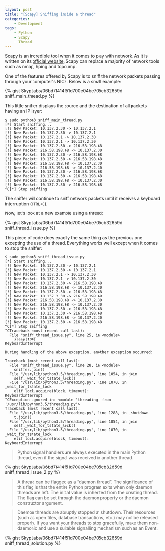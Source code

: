 ```yaml
---
layout: post
title: "[Scapy] Sniffing inside a thread"
categories:
    - Development
tags:
    - Python
    - Scapy
    - Thread
---
```

Scapy is an incredible tool when it comes to play with network. As it is written on its [official website][scapy-website], Scapy can replace a majority of network tools such as nmap, hping and tcpdump.

One of the features offered by Scapy is to sniff the network packets passing through your computer's NICs. Below is a small example:

{% gist SkypLabs/06bd7f414f51d700e04be705cb32659d sniff_main_thread.py %}

This little sniffer displays the source and the destination of all packets having an IP layer:

    $ sudo python3 sniff_main_thread.py
    [*] Start sniffing...
    [!] New Packet: 10.137.2.30 -> 10.137.2.1
    [!] New Packet: 10.137.2.30 -> 10.137.2.1
    [!] New Packet: 10.137.2.1 -> 10.137.2.30
    [!] New Packet: 10.137.2.1 -> 10.137.2.30
    [!] New Packet: 10.137.2.30 -> 216.58.198.68
    [!] New Packet: 216.58.198.68 -> 10.137.2.30
    [!] New Packet: 10.137.2.30 -> 216.58.198.68
    [!] New Packet: 10.137.2.30 -> 216.58.198.68
    [!] New Packet: 216.58.198.68 -> 10.137.2.30
    [!] New Packet: 216.58.198.68 -> 10.137.2.30
    [!] New Packet: 10.137.2.30 -> 216.58.198.68
    [!] New Packet: 10.137.2.30 -> 216.58.198.68
    [!] New Packet: 216.58.198.68 -> 10.137.2.30
    [!] New Packet: 10.137.2.30 -> 216.58.198.68
    ^C[*] Stop sniffing

The sniffer will continue to sniff network packets until it receives a keyboard interruption (`CTRL+C`).

Now, let's look at a new example using a thread:

{% gist SkypLabs/06bd7f414f51d700e04be705cb32659d sniff_thread_issue.py %}

This piece of code does exactly the same thing as the previous one excepting the use of a thread. Everything works well except when it comes to stop the sniffer:

    $ sudo python3 sniff_thread_issue.py
    [*] Start sniffing...
    [!] New Packet: 10.137.2.30 -> 10.137.2.1
    [!] New Packet: 10.137.2.30 -> 10.137.2.1
    [!] New Packet: 10.137.2.1 -> 10.137.2.30
    [!] New Packet: 10.137.2.1 -> 10.137.2.30
    [!] New Packet: 10.137.2.30 -> 216.58.198.68
    [!] New Packet: 216.58.198.68 -> 10.137.2.30
    [!] New Packet: 10.137.2.30 -> 216.58.198.68
    [!] New Packet: 10.137.2.30 -> 216.58.198.68
    [!] New Packet: 216.58.198.68 -> 10.137.2.30
    [!] New Packet: 216.58.198.68 -> 10.137.2.30
    [!] New Packet: 10.137.2.30 -> 216.58.198.68
    [!] New Packet: 10.137.2.30 -> 216.58.198.68
    [!] New Packet: 216.58.198.68 -> 10.137.2.30
    [!] New Packet: 10.137.2.30 -> 216.58.198.68
    ^C[*] Stop sniffing
    ^CTraceback (most recent call last):
      File "sniff_thread_issue.py", line 25, in <module>
        sleep(100)
    KeyboardInterrupt

    During handling of the above exception, another exception occurred:

    Traceback (most recent call last):
      File "sniff_thread_issue.py", line 28, in <module>
        sniffer.join()
      File "/usr/lib/python3.5/threading.py", line 1054, in join
        self._wait_for_tstate_lock()
      File "/usr/lib/python3.5/threading.py", line 1070, in _wait_for_tstate_lock
        elif lock.acquire(block, timeout):
    KeyboardInterrupt
    ^CException ignored in: <module 'threading' from '/usr/lib/python3.5/threading.py'>
    Traceback (most recent call last):
      File "/usr/lib/python3.5/threading.py", line 1288, in _shutdown
        t.join()
      File "/usr/lib/python3.5/threading.py", line 1054, in join
        self._wait_for_tstate_lock()
      File "/usr/lib/python3.5/threading.py", line 1070, in _wait_for_tstate_lock
        elif lock.acquire(block, timeout):
    KeyboardInterrupt

> Python signal handlers are always executed in the main Python thread, even if the signal was received in another thread.

{% gist SkypLabs/06bd7f414f51d700e04be705cb32659d sniff_thread_issue_2.py %}

> A thread can be flagged as a “daemon thread”. The significance of this flag is that the entire Python program exits when only daemon threads are left. The initial value is inherited from the creating thread. The flag can be set through the daemon property or the daemon constructor argument.

> Daemon threads are abruptly stopped at shutdown. Their resources (such as open files, database transactions, etc.) may not be released properly. If you want your threads to stop gracefully, make them non-daemonic and use a suitable signalling mechanism such as an Event.

{% gist SkypLabs/06bd7f414f51d700e04be705cb32659d sniff_thread_solution.py %}

 [python3-signal]: https://docs.python.org/3/library/signal.html
 [python3-threading]: https://docs.python.org/3/library/threading.html
 [scapy-website]: http://secdev.org/projects/scapy/
